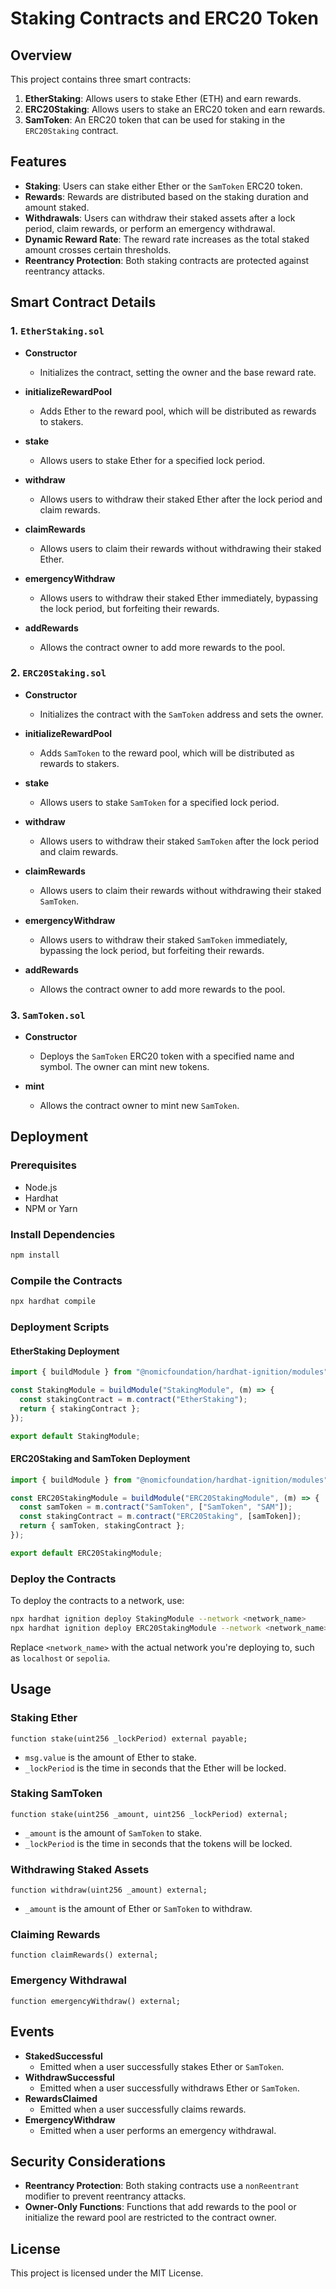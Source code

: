 

# Staking Contracts and ERC20 Token

## Overview

This project contains three smart contracts:

1. **EtherStaking**: Allows users to stake Ether (ETH) and earn rewards.
2. **ERC20Staking**: Allows users to stake an ERC20 token and earn rewards.
3. **SamToken**: An ERC20 token that can be used for staking in the `ERC20Staking` contract.

## Features

- **Staking**: Users can stake either Ether or the `SamToken` ERC20 token.
- **Rewards**: Rewards are distributed based on the staking duration and amount staked.
- **Withdrawals**: Users can withdraw their staked assets after a lock period, claim rewards, or perform an emergency withdrawal.
- **Dynamic Reward Rate**: The reward rate increases as the total staked amount crosses certain thresholds.
- **Reentrancy Protection**: Both staking contracts are protected against reentrancy attacks.

## Smart Contract Details

### 1. `EtherStaking.sol`

- **Constructor**
  - Initializes the contract, setting the owner and the base reward rate.

- **initializeRewardPool**
  - Adds Ether to the reward pool, which will be distributed as rewards to stakers.

- **stake**
  - Allows users to stake Ether for a specified lock period.

- **withdraw**
  - Allows users to withdraw their staked Ether after the lock period and claim rewards.

- **claimRewards**
  - Allows users to claim their rewards without withdrawing their staked Ether.

- **emergencyWithdraw**
  - Allows users to withdraw their staked Ether immediately, bypassing the lock period, but forfeiting their rewards.

- **addRewards**
  - Allows the contract owner to add more rewards to the pool.

### 2. `ERC20Staking.sol`

- **Constructor**
  - Initializes the contract with the `SamToken` address and sets the owner.

- **initializeRewardPool**
  - Adds `SamToken` to the reward pool, which will be distributed as rewards to stakers.

- **stake**
  - Allows users to stake `SamToken` for a specified lock period.

- **withdraw**
  - Allows users to withdraw their staked `SamToken` after the lock period and claim rewards.

- **claimRewards**
  - Allows users to claim their rewards without withdrawing their staked `SamToken`.

- **emergencyWithdraw**
  - Allows users to withdraw their staked `SamToken` immediately, bypassing the lock period, but forfeiting their rewards.

- **addRewards**
  - Allows the contract owner to add more rewards to the pool.

### 3. `SamToken.sol`

- **Constructor**
  - Deploys the `SamToken` ERC20 token with a specified name and symbol. The owner can mint new tokens.

- **mint**
  - Allows the contract owner to mint new `SamToken`.

## Deployment

### Prerequisites

- Node.js
- Hardhat
- NPM or Yarn

### Install Dependencies

```bash
npm install
```

### Compile the Contracts

```bash
npx hardhat compile
```

### Deployment Scripts

#### EtherStaking Deployment

```typescript
import { buildModule } from "@nomicfoundation/hardhat-ignition/modules";

const StakingModule = buildModule("StakingModule", (m) => {
  const stakingContract = m.contract("EtherStaking");
  return { stakingContract };
});

export default StakingModule;
```

#### ERC20Staking and SamToken Deployment

```typescript
import { buildModule } from "@nomicfoundation/hardhat-ignition/modules";

const ERC20StakingModule = buildModule("ERC20StakingModule", (m) => {
  const samToken = m.contract("SamToken", ["SamToken", "SAM"]);
  const stakingContract = m.contract("ERC20Staking", [samToken]);
  return { samToken, stakingContract };
});

export default ERC20StakingModule;
```

### Deploy the Contracts

To deploy the contracts to a network, use:

```bash
npx hardhat ignition deploy StakingModule --network <network_name>
npx hardhat ignition deploy ERC20StakingModule --network <network_name>
```

Replace `<network_name>` with the actual network you're deploying to, such as `localhost` or `sepolia`.

## Usage

### Staking Ether

```solidity
function stake(uint256 _lockPeriod) external payable;
```

- `msg.value` is the amount of Ether to stake.
- `_lockPeriod` is the time in seconds that the Ether will be locked.

### Staking SamToken

```solidity
function stake(uint256 _amount, uint256 _lockPeriod) external;
```

- `_amount` is the amount of `SamToken` to stake.
- `_lockPeriod` is the time in seconds that the tokens will be locked.

### Withdrawing Staked Assets

```solidity
function withdraw(uint256 _amount) external;
```

- `_amount` is the amount of Ether or `SamToken` to withdraw.

### Claiming Rewards

```solidity
function claimRewards() external;
```

### Emergency Withdrawal

```solidity
function emergencyWithdraw() external;
```

## Events

- **StakedSuccessful**
  - Emitted when a user successfully stakes Ether or `SamToken`.
- **WithdrawSuccessful**
  - Emitted when a user successfully withdraws Ether or `SamToken`.
- **RewardsClaimed**
  - Emitted when a user successfully claims rewards.
- **EmergencyWithdraw**
  - Emitted when a user performs an emergency withdrawal.

## Security Considerations

- **Reentrancy Protection**: Both staking contracts use a `nonReentrant` modifier to prevent reentrancy attacks.
- **Owner-Only Functions**: Functions that add rewards to the pool or initialize the reward pool are restricted to the contract owner.

## License

This project is licensed under the MIT License.

